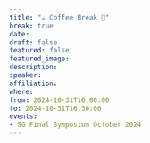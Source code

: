 ```yaml
---
title: "☕️ Coffee Break 🥐"
break: true
date:
draft: false
featured: false
featured_image:
description:
speaker:
affiliation:
where:
from: 2024-10-31T16:00:00
to: 2024-10-31T16:30:00
events:
- SG Final Symposium October 2024
---
```

